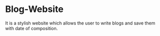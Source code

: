 # Blog-Website
It is a stylish website which allows the user to write blogs and save them with date of composition.
